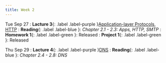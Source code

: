 ```yaml
---
title: Week 2
---
```


Tue Sep 27
: **Lacture 3**{: .label .label-purple }[Application-layer Protocols, HTTP](#)
: **Reading**{: .label .label-blue }: _Chapter 2.1 - 2.3: Apps, HTTP, SMTP_
: **Homework 1**{: .label .label-green }: Released
: **Project 1**{: .label .label-green }: Released

Thu Sep 29
: **Lacture 4**{: .label .label-purple }[DNS](#)
: **Reading**{: .label .label-blue }: _Chapter 2.4 - 2.8: DNS_

